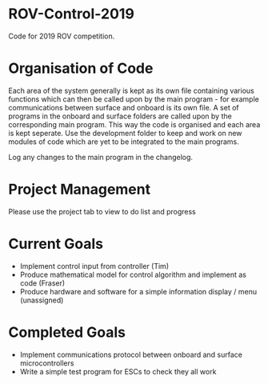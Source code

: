 # ROV-Control-2019
Code for 2019 ROV competition.

# Organisation of Code
Each area of the system generally is kept as its own file containing various functions which can then be called 
upon by the main program - for example communications between surface and onboard is its own file. A set of 
programs in the onboard and surface folders are called upon by the corresponding main program. This way the 
code is organised and each area is kept seperate. Use the development folder to keep and work on new modules 
of code which are yet to be integrated to the main programs.

Log any changes to the main program in the changelog.

# Project Management
Please use the project tab to view to do list and progress

# Current Goals
- Implement control input from controller (Tim)
- Produce mathematical model for control algorithm and implement as code (Fraser)
- Produce hardware and software for a simple information display / menu (unassigned)

# Completed Goals
- Implement communications protocol between onboard and surface microcontrollers
- Write a simple test program for ESCs to check they all work
